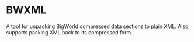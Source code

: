 BWXML
=====

A tool for unpacking BigWorld compressed data sections to plain XML.
Also supports packing XML back to its compressed form.
